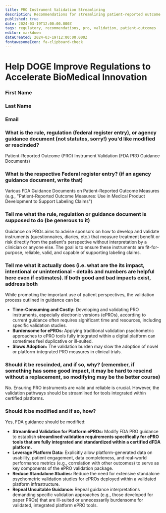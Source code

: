 ```yaml
---
title: PRO Instrument Validation Streamlining
description: Recommendations for streamlining patient-reported outcome instrument validation in dFDA context
published: true
date: 2024-03-19T12:00:00.000Z
tags: regulatory, recommendations, pro, validation, patient-outcomes
editor: markdown
dateCreated: 2024-03-19T12:00:00.000Z
fontawesomeIcon: fa-clipboard-check
---
```


# Help DOGE Improve Regulations to Accelerate BioMedical Innovation

### First Name

### Last Name

### Email

### What is the rule, regulation (federal register entry), or agency guidance document (not statutes, sorry!) you'd like modified or rescinded?

Patient-Reported Outcome (PRO) Instrument Validation (FDA PRO Guidance Documents)

### What is the respective Federal register entry? (if an agency guidance document, write that)

Various FDA Guidance Documents on Patient-Reported Outcome Measures (e.g., "Patient-Reported Outcome Measures: Use in Medical Product Development to Support Labeling Claims")

### Tell me what the rule, regulation or guidance document is supposed to do (be generous to it)

Guidance on PROs aims to advise sponsors on how to develop and validate instruments (questionnaires, diaries, etc.) that measure treatment benefit or risk directly from the patient's perspective without interpretation by a clinician or anyone else. The goal is to ensure these instruments are fit-for-purpose, reliable, valid, and capable of supporting labeling claims.

### Tell me what it actually does (i.e. what are the its impact, intentional or unintentional - details and numbers are helpful here even if estimates). If both good and bad impacts exist, address both

While promoting the important use of patient perspectives, the validation process outlined in guidance can be:

* **Time-Consuming and Costly:** Developing and validating PRO instruments, especially electronic versions (ePROs), according to current guidance often requires significant time and resources, including specific validation studies.
* **Burdensome for ePROs:** Applying traditional validation psychometric approaches to ePRO tools fully integrated within a digital platform can sometimes feel duplicative or ill-suited.
* **Slows Adoption:** The validation burden may slow the adoption of novel or platform-integrated PRO measures in clinical trials.

### Should it be rescinded, and if so, why? (remember, if something has some good impact, it may be hard to rescind without a replacement, so modifying may be the better course)

No. Ensuring PRO instruments are valid and reliable is crucial. However, the validation pathways should be streamlined for tools integrated within certified platforms.

### Should it be modified and if so, how?

Yes, FDA guidance should be modified:

* **Streamlined Validation for Platform ePROs:** Modify FDA PRO guidance to establish **streamlined validation requirements specifically for ePRO tools that are fully integrated and standardized within a certified dFDA platform.**
* **Leverage Platform Data:** Explicitly allow platform-generated data on usability, patient engagement, data completeness, and real-world performance metrics (e.g., correlation with other outcomes) to serve as key components of the ePRO validation package.
* **Reduce Standalone Studies:** Reduce the need for extensive standalone psychometric validation studies for ePROs deployed within a validated platform infrastructure.
* **Repeal Unsuitable Guidance:** Repeal guidance interpretations demanding specific validation approaches (e.g., those developed for paper PROs) that are ill-suited or unnecessarily burdensome for validated, integrated platform ePRO tools.
